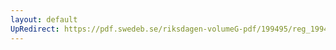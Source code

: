 ```yaml
---
layout: default
UpRedirect: https://pdf.swedeb.se/riksdagen-volumeG-pdf/199495/reg_199495/reg_199495_0102.pdf
---
```

